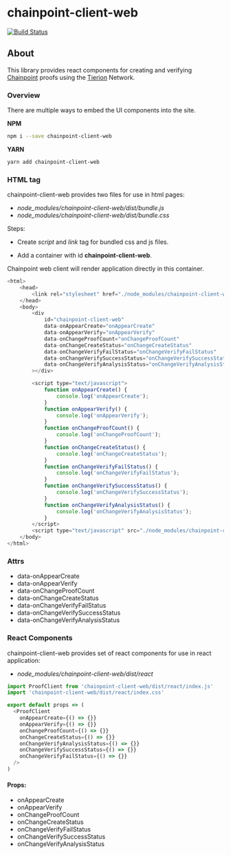 # chainpoint-client-web

[![Build Status](https://travis-ci.com/chainpoint/chainpoint-client-web.svg?branch=master)](https://travis-ci.com/chainpoint/chainpoint-client-web)

## About

This library provides react components for creating and verifying [Chainpoint](https://chainpoint.org) proofs using the [Tierion](https://tierion.com) Network.

### Overview

There are multiple ways to embed the UI components into the site.

**NPM**

```bash
npm i --save chainpoint-client-web
```

**YARN**

```bash
yarn add chainpoint-client-web
```

### HTML tag

chainpoint-client-web provides two files for use in html pages:

- _node_modules/chainpoint-client-web/dist/bundle.js_
- _node_modules/chainpoint-client-web/dist/bundle.css_

Steps:

- Create _script_ and _link_ tag for bundled css and js files.

- Add a container with id **chainpoint-client-web**.

Chainpoint web client will render application directly in this container.

```js
<html>
    <head>
        <link rel="stylesheet" href="./node_modules/chainpoint-client-web/dist/chainpoint-client-web.css" />
    </head>
    <body>
        <div
            id="chainpoint-client-web"
            data-onAppearCreate="onAppearCreate"
            data-onAppearVerify="onAppearVerify"
            data-onChangeProofCount="onChangeProofCount"
            data-onChangeCreateStatus="onChangeCreateStatus"
            data-onChangeVerifyFailStatus="onChangeVerifyFailStatus"
            data-onChangeVerifySuccessStatus="onChangeVerifySuccessStatus"
            data-onChangeVerifyAnalysisStatus="onChangeVerifyAnalysisStatus"
        ></div>

        <script type="text/javascript">
            function onAppearCreate() {
                console.log('onAppearCreate');
            }
            function onAppearVerify() {
                console.log('onAppearVerify');
            }
            function onChangeProofCount() {
                console.log('onChangeProofCount');
            }
            function onChangeCreateStatus() {
                console.log('onChangeCreateStatus');
            }
            function onChangeVerifyFailStatus() {
                console.log('onChangeVerifyFailStatus');
            }
            function onChangeVerifySuccessStatus() {
                console.log('onChangeVerifySuccessStatus');
            }
            function onChangeVerifyAnalysisStatus() {
                console.log('onChangeVerifyAnalysisStatus');
            }
        </script>
        <script type="text/javascript" src="./node_modules/chainpoint-client-web/dist/chainpoint-client-web.js"></script>
    </body>
</html>
```

### Attrs

- data-onAppearCreate
- data-onAppearVerify
- data-onChangeProofCount
- data-onChangeCreateStatus
- data-onChangeVerifyFailStatus
- data-onChangeVerifySuccessStatus
- data-onChangeVerifyAnalysisStatus

### React Components

chainpoint-client-web provides set of react components for use in react application:

- _node_modules/chainpoint-client-web/dist/react_

```js
import ProofClient from 'chainpoint-client-web/dist/react/index.js'
import 'chainpoint-client-web/dist/react/index.css'

export default props => (
  <ProofClient
    onAppearCreate={() => {}}
    onAppearVerify={() => {}}
    onChangeProofCount={() => {}}
    onChangeCreateStatus={() => {}}
    onChangeVerifyAnalysisStatus={() => {}}
    onChangeVerifySuccessStatus={() => {}}
    onChangeVerifyFailStatus={() => {}}
  />
)
```

#### Props:

- onAppearCreate
- onAppearVerify
- onChangeProofCount
- onChangeCreateStatus
- onChangeVerifyFailStatus
- onChangeVerifySuccessStatus
- onChangeVerifyAnalysisStatus
